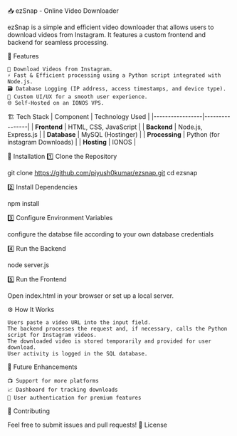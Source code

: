 📥 ezSnap - Online Video Downloader

ezSnap is a simple and efficient video downloader that allows users to download videos from Instagram. It features a custom frontend and backend for seamless processing.

🚀 Features

    📌 Download Videos from Instagram.
    ⚡ Fast & Efficient processing using a Python script integrated with Node.js.
    🗃️ Database Logging (IP address, access timestamps, and device type).
    🎨 Custom UI/UX for a smooth user experience.
    🌐 Self-Hosted on an IONOS VPS.


🏗️ Tech Stack
| Component       | Technology Used |
|-----------------|----------------|
| **Frontend**    | HTML, CSS, JavaScript |
| **Backend**     | Node.js, Express.js |
| **Database**    | MySQL (Hostinger) |
| **Processing**  | Python  (for instagram Downloads) |
| **Hosting**     | IONOS |

    

🔧 Installation
1️⃣ Clone the Repository

git clone https://github.com/piyush0kumar/ezsnap.git
cd ezsnap

2️⃣ Install Dependencies

npm install

3️⃣ Configure Environment Variables

configure the databse file according to your own database credentials

4️⃣ Run the Backend

node server.js

5️⃣ Run the Frontend

Open index.html in your browser or set up a local server.

⚙️ How It Works

    Users paste a video URL into the input field.
    The backend processes the request and, if necessary, calls the Python script for Instagram videos.
    The downloaded video is stored temporarily and provided for user download.
    User activity is logged in the SQL database.


📌 Future Enhancements

    📺 Support for more platforms
    📈 Dashboard for tracking downloads
    🔐 User authentication for premium features

🤝 Contributing

Feel free to submit issues and pull requests!
📝 License



